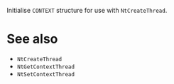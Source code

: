 Initialise `CONTEXT` structure for use with `NtCreateThread`.

# See also

* `NtCreateThread`
* `NtGetContextThread`
* `NtSetContextThread`
